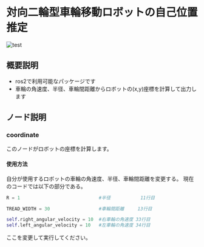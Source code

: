# 対向二輪型車輪移動ロボットの自己位置推定
![test](https://github.com/hamanoakito/mypkg/actions/workflows/test.yml/badge.svg)


## 概要説明
- ros2で利用可能なパッケージです
- 車輪の角速度、半径、車輪間距離からロボットの(x,y)座標を計算して出力します


## ノード説明
### coordinate
このノードがロボットの座標を計算します。

#### 使用方法
自分が使用するロボットの車輪の角速度、半径、車輪間距離を変更する。
現在のコードでは以下の部分である。
```python
R = 1                             #半径           11行目

TREAD_WIDTH = 30                  #車輪間距離     13行目

self.right_angular_velocity = 10  #右車輪の角速度 33行目
self.left_angular_velocity = 10   #左車輪の角速度 34行目
```
ここを変更して実行してください。
